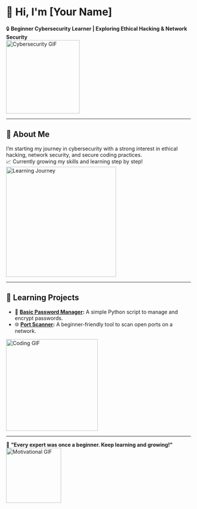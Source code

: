 # 👋 Hi, I'm [Your Name]  

🔒 **Beginner Cybersecurity Learner | Exploring Ethical Hacking & Network Security**  
<img src="https://media.giphy.com/media/L1R1tvI9svkIWwpVYr/giphy.gif" width="200" alt="Cybersecurity GIF">

---

## 🌟 About Me  
I’m starting my journey in cybersecurity with a strong interest in ethical hacking, network security, and secure coding practices.  
📈 Currently growing my skills and learning step by step!  
<img src="https://media.giphy.com/media/QHE5gWI0QjqF2/giphy.gif" width="300" alt="Learning Journey">

---

## 📂 Learning Projects  
- 🔐 **[Basic Password Manager](#):** A simple Python script to manage and encrypt passwords.  
- 🌐 **[Port Scanner](#):** A beginner-friendly tool to scan open ports on a network.  
<img src="https://media.giphy.com/media/3o7abKhOpu0NwenH3O/giphy.gif" width="250" alt="Coding GIF">

---

🌟 **"Every expert was once a beginner. Keep learning and growing!"**  
<img src="https://media.giphy.com/media/du3J3cXyzhj75IOgvA/giphy.gif" width="150" alt="Motivational GIF">
